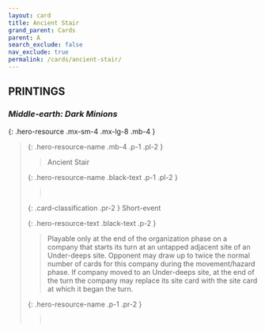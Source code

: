 ```yaml
---
layout: card
title: Ancient Stair
grand_parent: Cards
parent: A
search_exclude: false
nav_exclude: true
permalink: /cards/ancient-stair/
---
```


## PRINTINGS


### _Middle-earth: Dark Minions_

{: .hero-resource .mx-sm-4 .mx-lg-8 .mb-4 }
> {: .hero-resource-name .mb-4 .p-1 .pl-2 }
> > <div class="card-mp"></div>
> > <div class="card-name">Ancient Stair</div>
>
> {: .hero-resource-name .black-text .p-1 .pl-2 }
> > &nbsp;
>
> {: .card-classification .pr-2 }
> Short-event
>
> {: .hero-resource-text .black-text .p-2 }
> > Playable only at the end of the organization phase on a company that starts its turn at an untapped adjacent site of an Under-deeps site. Opponent may draw up to twice the normal number of cards for this company during the movement/hazard phase. If company moved to an Under-deeps site, at the end of the turn the company may replace its site card with the site card at which it began the turn.  
> 
> {: .hero-resource-name .p-1 .pr-2 }
> > <div class="card-shield"></div>
> > <div class="card-corruption">&nbsp;</div>
